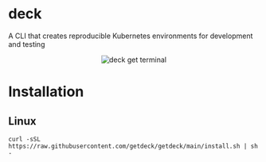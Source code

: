 # deck
A CLI that creates reproducible Kubernetes environments for development and testing

<div align="center">
    <img src="https://github.com/Schille/deck/raw/main/docs/static/img/deck-get-1.gif" alt="deck get terminal"/>
</div>

# Installation

## Linux

```
curl -sSL https://raw.githubusercontent.com/getdeck/getdeck/main/install.sh | sh - 
```
